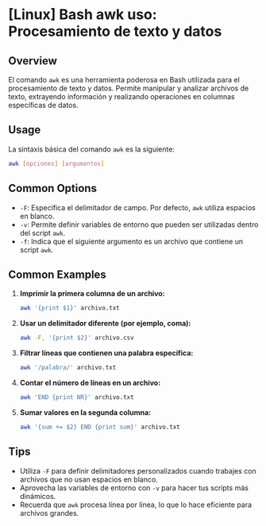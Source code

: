 # [Linux] Bash awk uso: Procesamiento de texto y datos

## Overview
El comando `awk` es una herramienta poderosa en Bash utilizada para el procesamiento de texto y datos. Permite manipular y analizar archivos de texto, extrayendo información y realizando operaciones en columnas específicas de datos.

## Usage
La sintaxis básica del comando `awk` es la siguiente:

```bash
awk [opciones] [argumentos]
```

## Common Options
- `-F`: Especifica el delimitador de campo. Por defecto, `awk` utiliza espacios en blanco.
- `-v`: Permite definir variables de entorno que pueden ser utilizadas dentro del script `awk`.
- `-f`: Indica que el siguiente argumento es un archivo que contiene un script `awk`.

## Common Examples

1. **Imprimir la primera columna de un archivo:**
   ```bash
   awk '{print $1}' archivo.txt
   ```

2. **Usar un delimitador diferente (por ejemplo, coma):**
   ```bash
   awk -F, '{print $2}' archivo.csv
   ```

3. **Filtrar líneas que contienen una palabra específica:**
   ```bash
   awk '/palabra/' archivo.txt
   ```

4. **Contar el número de líneas en un archivo:**
   ```bash
   awk 'END {print NR}' archivo.txt
   ```

5. **Sumar valores en la segunda columna:**
   ```bash
   awk '{sum += $2} END {print sum}' archivo.txt
   ```

## Tips
- Utiliza `-F` para definir delimitadores personalizados cuando trabajes con archivos que no usan espacios en blanco.
- Aprovecha las variables de entorno con `-v` para hacer tus scripts más dinámicos.
- Recuerda que `awk` procesa línea por línea, lo que lo hace eficiente para archivos grandes.